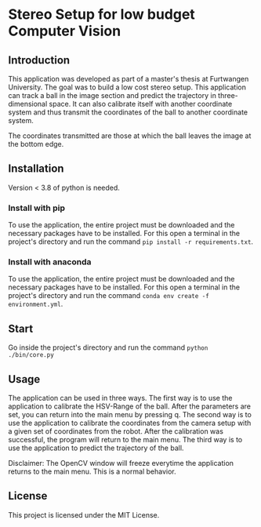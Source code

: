 # Stereo Setup for low budget Computer Vision

## Introduction
This application was developed as part of a master's thesis at Furtwangen University.
The goal was to build a low cost stereo setup. This application can track a ball in the image section and predict
the trajectory in three-dimensional space. It can also calibrate itself with another coordinate system and thus
transmit the coordinates of the ball to another coordinate system.

The coordinates transmitted are those at which the ball leaves the image at the bottom edge.
## Installation
Version < 3.8 of python is needed.

### Install with pip
To use the application, the entire project must be downloaded and the necessary packages have to be installed.
For this open a terminal in the project's directory and run the command `pip install -r requirements.txt`.

### Install with anaconda
To use the application, the entire project must be downloaded and the necessary packages have to be installed.
For this open a terminal in the project's directory and run the command `conda env create -f environment.yml`.

## Start
Go inside the project's directory and run the command `python ./bin/core.py`

## Usage
The application can be used in three ways.
The first way is to use the application to calibrate the HSV-Range of the ball.
After the parameters are set, you can return into the main menu by pressing q.
The second way is to use the application to calibrate the coordinates from the camera setup with a given set of coordinates from the robot.
After the calibration was successful, the program will return to the main menu.
The third way is to use the application to predict the trajectory of the ball.

Disclaimer: The OpenCV window will freeze everytime the application returns to the main menu. This is a normal behavior.



## License
This project is licensed under the MIT License.
